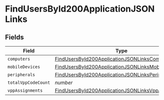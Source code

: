 # FindUsersById200ApplicationJSONLinks


## Fields

| Field                                                                                                                               | Type                                                                                                                                | Required                                                                                                                            | Description                                                                                                                         |
| ----------------------------------------------------------------------------------------------------------------------------------- | ----------------------------------------------------------------------------------------------------------------------------------- | ----------------------------------------------------------------------------------------------------------------------------------- | ----------------------------------------------------------------------------------------------------------------------------------- |
| `computers`                                                                                                                         | [FindUsersById200ApplicationJSONLinksComputers](../../models/operations/findusersbyid200applicationjsonlinkscomputers.md)           | :heavy_minus_sign:                                                                                                                  | N/A                                                                                                                                 |
| `mobileDevices`                                                                                                                     | [FindUsersById200ApplicationJSONLinksMobileDevices](../../models/operations/findusersbyid200applicationjsonlinksmobiledevices.md)   | :heavy_minus_sign:                                                                                                                  | N/A                                                                                                                                 |
| `peripherals`                                                                                                                       | [FindUsersById200ApplicationJSONLinksPeripherals](../../models/operations/findusersbyid200applicationjsonlinksperipherals.md)       | :heavy_minus_sign:                                                                                                                  | N/A                                                                                                                                 |
| `totalVppCodeCount`                                                                                                                 | *number*                                                                                                                            | :heavy_minus_sign:                                                                                                                  | N/A                                                                                                                                 |
| `vppAssignments`                                                                                                                    | [FindUsersById200ApplicationJSONLinksVppAssignments](../../models/operations/findusersbyid200applicationjsonlinksvppassignments.md) | :heavy_minus_sign:                                                                                                                  | N/A                                                                                                                                 |